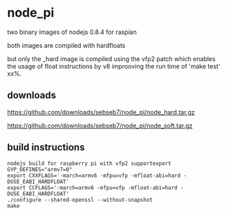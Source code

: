 node_pi
=======

two binary images of nodejs 0.8.4 for raspian

both images are compiled with hardfloats

but only the _hard image is compiled using the vfp2 patch which enables the usage of float instructions by v8 improoving the run time of 'make test' xx%.


downloads
---------

https://github.com/downloads/sebseb7/node_pi/node_hard.tar.gz

https://github.com/downloads/sebseb7/node_pi/node_soft.tar.gz


build instructions
------------------


```
nodejs build for raspberry pi with vfp2 supportexport GYP_DEFINES="armv7=0"
export CXXFLAGS='-march=armv6 -mfpu=vfp -mfloat-abi=hard -DUSE_EABI_HARDFLOAT'
export CCFLAGS='-march=armv6 -mfpu=vfp -mfloat-abi=hard -DUSE_EABI_HARDFLOAT'
./configure --shared-openssl --without-snapshot
make
```